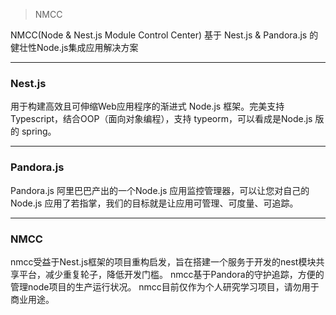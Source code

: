 > NMCC

NMCC(Node & Nest.js Module Control Center) 基于 Nest.js & Pandora.js 的健壮性Node.js集成应用解决方案

---

### Nest.js

用于构建高效且可伸缩Web应用程序的渐进式 Node.js 框架。完美支持 Typescript，结合OOP（面向对象编程），支持 typeorm，可以看成是Node.js 版的 spring。

---

### Pandora.js

Pandora.js 阿里巴巴产出的一个Node.js 应用监控管理器，可以让您对自己的 Node.js 应用了若指掌，我们的目标就是让应用可管理、可度量、可追踪。

---

### NMCC

nmcc受益于Nest.js框架的项目重构启发，旨在搭建一个服务于开发的nest模块共享平台，减少重复轮子，降低开发门槛。
nmcc基于Pandora的守护追踪，方便的管理node项目的生产运行状况。
nmcc目前仅作为个人研究学习项目，请勿用于商业用途。
